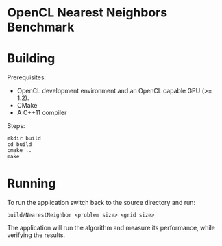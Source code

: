 # OpenCL Nearest Neighbors Benchmark

# Building

Prerequisites:
* OpenCL development environment and an OpenCL capable GPU (>= 1.2).
* CMake
* A C++11 compiler

Steps:
```
mkdir build
cd build
cmake ..
make
```

# Running

To run the application switch back to the source directory and run:

```
build/NearestNeighbor <problem size> <grid size>
```

The application will run the algorithm and measure its performance, while verifying the results.